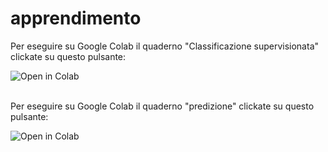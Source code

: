 # apprendimento
Per eseguire su Google Colab il quaderno "Classificazione supervisionata" clickate su questo pulsante:

<a href="https://colab.research.google.com/github/capitanio/apprendimento/blob/main/classificazione%20supervisionata.ipynb"><img align="left" src="https://colab.research.google.com/assets/colab-badge.svg" alt="Open in Colab" title="Open and Execute in Google Colaboratory"></a>    
<br />

Per eseguire su Google Colab il quaderno "predizione" clickate su questo pulsante:

<a href="https://colab.research.google.com/github/capitanio/apprendimento/blob/main/predizione.ipynb"><img align="left" src="https://colab.research.google.com/assets/colab-badge.svg" alt="Open in Colab" title="Open and Execute in Google Colaboratory"></a>  